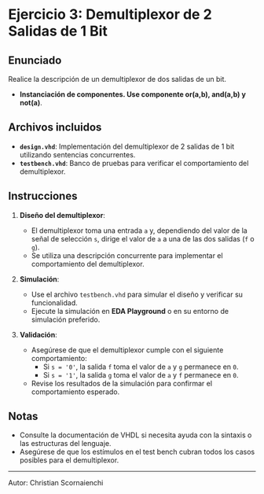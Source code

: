 # Ejercicio 3: Demultiplexor de 2 Salidas de 1 Bit

## Enunciado

Realice la descripción de un demultiplexor de dos salidas de un bit.  
   - **Instanciación de componentes. Use componente or(a,b), and(a,b) y not(a)**.

## Archivos incluidos

- **`design.vhd`**: Implementación del demultiplexor de 2 salidas de 1 bit utilizando sentencias concurrentes.
- **`testbench.vhd`**: Banco de pruebas para verificar el comportamiento del demultiplexor.

## Instrucciones

1. **Diseño del demultiplexor**:
   - El demultiplexor toma una entrada `a` y, dependiendo del valor de la señal de selección `s`, dirige el valor de `a` a una de las dos salidas (`f` o `g`).
   - Se utiliza una descripción concurrente para implementar el comportamiento del demultiplexor.

2. **Simulación**:
   - Use el archivo `testbench.vhd` para simular el diseño y verificar su funcionalidad.
   - Ejecute la simulación en **EDA Playground** o en su entorno de simulación preferido.

3. **Validación**:
   - Asegúrese de que el demultiplexor cumple con el siguiente comportamiento:
     - Si `s = '0'`, la salida `f` toma el valor de `a` y `g` permanece en `0`.
     - Si `s = '1'`, la salida `g` toma el valor de `a` y `f` permanece en `0`.
   - Revise los resultados de la simulación para confirmar el comportamiento esperado.

## Notas

- Consulte la documentación de VHDL si necesita ayuda con la sintaxis o las estructuras del lenguaje.
- Asegúrese de que los estímulos en el test bench cubran todos los casos posibles para el demultiplexor.

---

Autor: Christian Scornaienchi